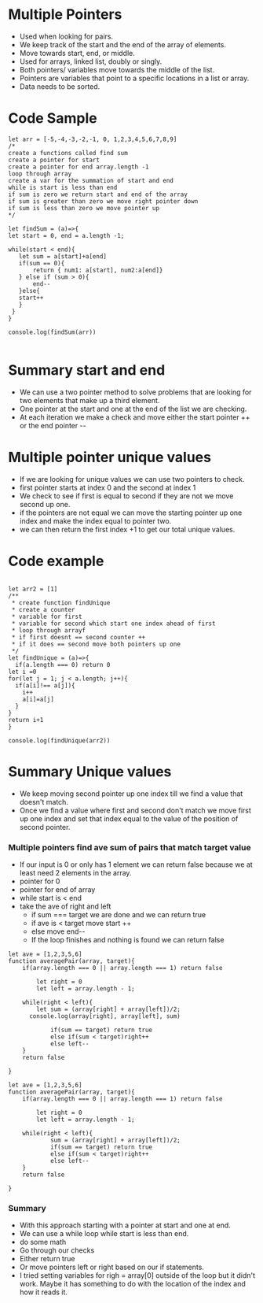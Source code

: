 # Multiple Pointers
- Used when looking for pairs.
- We keep track of the start and the end of the array of elements.
- Move towards start, end, or middle.
- Used for arrays, linked list, doubly or singly.
- Both pointers/ variables move towards the middle of the list.
- Pointers are variables that point to a specific locations in a list or array.
- Data needs to be sorted.

 # Code Sample
 ```
 let arr = [-5,-4,-3,-2,-1, 0, 1,2,3,4,5,6,7,8,9]
/*
create a functions called find sum
create a pointer for start
create a pointer for end array.length -1
loop through array 
create a var for the summation of start and end
while is start is less than end
if sum is zero we return start and end of the array
if sum is greater than zero we move right pointer down
if sum is less than zero we move pointer up
*/ 

let findSum = (a)=>{
let start = 0, end = a.length -1;

while(start < end){
    let sum = a[start]+a[end]
    if(sum == 0){
        return { num1: a[start], num2:a[end]}
    } else if (sum > 0){
        end--
    }else{
    start++
    }
  }
}

console.log(findSum(arr))


```
# Summary start and end
- We can use a two pointer method to solve problems that are looking for two elements that make up a third element.
- One pointer at the start and one at the end of the list we are checking.
- At each iteration we make a check and move either the start pointer ++ or the end pointer --

# Multiple pointer unique values
- If we are looking for unique values we can use two pointers to check.
- first pointer starts at index 0 and the second at index 1
- We check to see if first is equal to second if they are not we move second up one.
- if the pointers are not equal we can move the starting pointer up one index and make the index equal to pointer two.
- we can then return the first index +1 to get our total unique values.


# Code example
```

let arr2 = [1]
/**
 * create function findUnique
 * create a counter 
 * variable for first
 * variable for second which start one index ahead of first
 * loop through arrayf
 * if first doesnt == second counter ++
 * if it does == second move both pointers up one
 */
let findUnique = (a)=>{
  if(a.length === 0) return 0
let i =0
for(let j = 1; j < a.length; j++){
  if(a[i]!== a[j]){
    i++
    a[i]=a[j]
  }
}
return i+1
}

console.log(findUnique(arr2))
```

# Summary Unique values
- We keep moving second pointer up one index till we find a value that doesn't match.
- Once we find a value where first and second don't match we move first up one index and set that index equal to the value of the position of second pointer.



### Multiple pointers find ave sum of pairs that match target value
- If our input is 0 or only has 1 element we can return false because we at least need 2 elements in the array.
- pointer for 0
- pointer for end of array
- while start is < end
- take the ave of right and left
  - if sum === target we are done and we can return true
  - if ave is < target move start ++
  - else move end--
  - If the loop finishes and nothing is found we can return false
```
let ave = [1,2,3,5,6]
function averagePair(array, target){
    if(array.length === 0 || array.length === 1) return false

        let right = 0
        let left = array.length - 1;
    
    while(right < left){
        let sum = (array[right] + array[left])/2;
      console.log(array[right], array[left], sum)
            
            if(sum == target) return true
            else if(sum < target)right++
            else left--       
    }
    return false

}
```
```
let ave = [1,2,3,5,6]
function averagePair(array, target){
    if(array.length === 0 || array.length === 1) return false

        let right = 0
        let left = array.length - 1;
    
    while(right < left){
            sum = (array[right] + array[left])/2;
            if(sum == target) return true
            else if(sum < target)right++
            else left--       
    }
    return false

}
```
### Summary 
- With this approach starting with a pointer at start and one at end.
- We can use a while loop while start is less than end.
- do some math
- Go through our checks
- Either return true
- Or move pointers left or right based on our if statements.
- I tried setting variables for righ = array[0] outside of the loop but it didn't work. Maybe it has something to do with the location of the index and how it reads it.